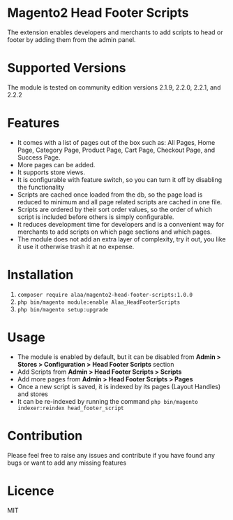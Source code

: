 # Magento2 Head Footer Scripts
The extension enables developers and merchants to add scripts to head or footer by adding them from the admin panel.

# Supported Versions
The module is tested on community edition versions 2.1.9, 2.2.0, 2.2.1, and 2.2.2

# Features
* It comes with a list of pages out of the box such as: All Pages, Home Page, Category Page, Product Page, Cart Page, Checkout Page, and Success Page.
* More pages can be added.
* It supports store views.
* It is configurable with feature switch, so you can turn it off by disabling the functionality
* Scripts are cached once loaded from the db, so the page load is reduced to minimum and all page related scripts are cached in one file.
* Scripts are ordered by their sort order values, so the order of which script is included before others is simply configurable.
* It reduces development time for developers and is a convenient way for merchants to add scripts on which page sections and which pages.
* The module does not add an extra layer of complexity, try it out, you like it use it otherwise trash it at no expense.

# Installation
1. `composer require alaa/magento2-head-footer-scripts:1.0.0`
2. `php bin/magento module:enable Alaa_HeadFooterScripts`
3. `php bin/magento setup:upgrade`

# Usage
* The module is enabled by default, but it can be disabled from **Admin > Stores > Configuration > Head Footer Scripts** section
* Add Scripts from **Admin > Head Footer Scripts > Scripts**
* Add more pages from **Admin > Head Footer Scripts > Pages**
* Once a new script is saved, it is indexed by its pages (Layout Handles) and stores
* It can be re-indexed by running the command `php bin/magento indexer:reindex head_footer_script`

# Contribution
Please feel free to raise any issues and contribute if you have found any bugs or want to add any missing features

# Licence
MIT